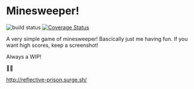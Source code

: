 Minesweeper!
============
![build status](https://travis-ci.org/indranil/minesweeper.svg?branch=master) [![Coverage Status](https://coveralls.io/repos/github/indranil/minesweeper/badge.svg?branch=coveralls)](https://coveralls.io/github/indranil/minesweeper?branch=coveralls)

A very simple game of minesweeper! Bascically just me having fun. If you want high scores, keep a screenshot!

Always a WIP!

✌🏽

http://reflective-prison.surge.sh/
